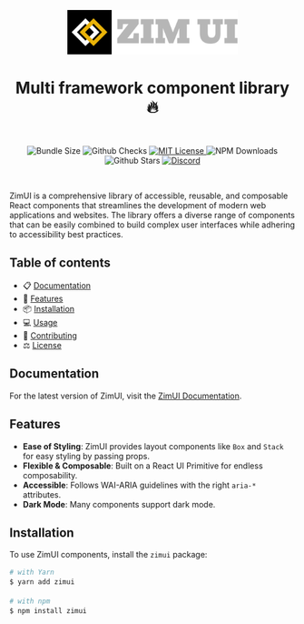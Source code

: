 <p align="center">
  <a href="https://github.com/XfinityPros/zimui">
    <img src="https://github.com/XfinityPros/zimui/blob/main/media/logo-colored%402x.png" alt="ZIMUI logo" width="300" />
  </a>
</p>

<h1 align="center">Multi framework component library 🔥</h1>

<br />

<p align="center">
  <img alt="Bundle Size" src="https://badgen.net/bundlephobia/minzip/zimui"/>
  <img alt="Github Checks" src="https://badgen.net/github/checks/your-username/zimui/main"/>
  <a href="https://github.com/your-username/zimui/blob/main/LICENSE">
    <img alt="MIT License" src="https://img.shields.io/github/license/your-username/zimui"/>
  </a>
  <img alt="NPM Downloads" src="https://img.shields.io/npm/dm/zimui.svg?style=flat"/>
  <img alt="Github Stars" src="https://badgen.net/github/stars/your-username/zimui" />
  <a href="https://discord.gg/your-discord-link">
    <img alt="Discord" src="https://img.shields.io/discord/your-discord-id.svg?label=&logo=discord&logoColor=ffffff&color=7389D8&labelColor=6A7EC2" />
  </a>
</p>

<br />

ZimUI is a comprehensive library of accessible, reusable, and composable React components that streamlines the development of modern web applications and websites. The library offers a diverse range of components that can be easily combined to build complex user interfaces while adhering to accessibility best practices.

## Table of contents

- 📋 [Documentation](#documentation)
- 🚀 [Features](#features)
- 📦 [Installation](#installation)
- 💻 [Usage](#usage)
- 📝 [Contributing](#contributing)
- ⚖️ [License](#license)

## Documentation

For the latest version of ZimUI, visit the [ZimUI Documentation](https://zimui.docs).

## Features

- **Ease of Styling**: ZimUI provides layout components like `Box` and `Stack` for easy styling by passing props.
- **Flexible & Composable**: Built on a React UI Primitive for endless composability.
- **Accessible**: Follows WAI-ARIA guidelines with the right `aria-*` attributes.
- **Dark Mode**: Many components support dark mode.

## Installation

To use ZimUI components, install the `zimui` package:

```sh
# with Yarn
$ yarn add zimui

# with npm
$ npm install zimui
